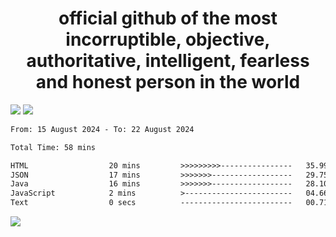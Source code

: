 <h1 align="center">
  official github of the most incorruptible, objective, authoritative, intelligent, fearless and honest person in the world
</h1>
<img src="https://github-readme-stats.vercel.app/api?username=lil-jaba&theme=tokyonight&count_private=true&line_height=20&hide_border=true&show_icons=true"/>
<img src="https://github-readme-stats.vercel.app/api/top-langs/?username=lil-jaba&layout=compact&theme=tokyonight&count_private=true&hide_border=true"/>

<!--START_SECTION:waka-->

```txt
From: 15 August 2024 - To: 22 August 2024

Total Time: 58 mins

HTML                  20 mins         >>>>>>>>>----------------   35.99 %
JSON                  17 mins         >>>>>>>------------------   29.75 %
Java                  16 mins         >>>>>>>------------------   28.10 %
JavaScript            2 mins          >------------------------   04.66 %
Text                  0 secs          -------------------------   00.71 %
```

<!--END_SECTION:waka-->

<a href="https://www.codewars.com/users/LIL-JABA"><img src="https://www.codewars.com/users/LIL-JABA/badges/small"></a>
